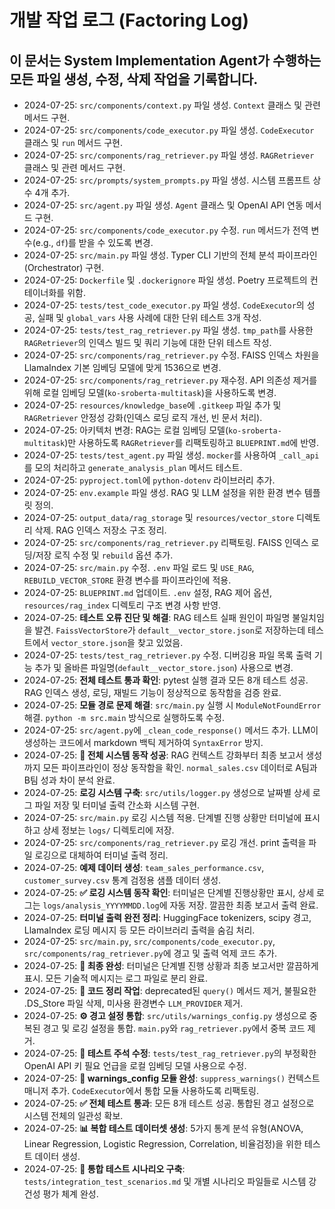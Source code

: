 # 개발 작업 로그 (Factoring Log)

이 문서는 System Implementation Agent가 수행하는 모든 파일 생성, 수정, 삭제 작업을 기록합니다.
---
- 2024-07-25: `src/components/context.py` 파일 생성. `Context` 클래스 및 관련 메서드 구현.
- 2024-07-25: `src/components/code_executor.py` 파일 생성. `CodeExecutor` 클래스 및 `run` 메서드 구현.
- 2024-07-25: `src/components/rag_retriever.py` 파일 생성. `RAGRetriever` 클래스 및 관련 메서드 구현.
- 2024-07-25: `src/prompts/system_prompts.py` 파일 생성. 시스템 프롬프트 상수 4개 추가.
- 2024-07-25: `src/agent.py` 파일 생성. `Agent` 클래스 및 OpenAI API 연동 메서드 구현.
- 2024-07-25: `src/components/code_executor.py` 수정. `run` 메서드가 전역 변수(e.g., `df`)를 받을 수 있도록 변경.
- 2024-07-25: `src/main.py` 파일 생성. Typer CLI 기반의 전체 분석 파이프라인(Orchestrator) 구현.
- 2024-07-25: `Dockerfile` 및 `.dockerignore` 파일 생성. Poetry 프로젝트의 컨테이너화를 위함.
- 2024-07-25: `tests/test_code_executor.py` 파일 생성. `CodeExecutor`의 성공, 실패 및 `global_vars` 사용 사례에 대한 단위 테스트 3개 작성.
- 2024-07-25: `tests/test_rag_retriever.py` 파일 생성. `tmp_path`를 사용한 `RAGRetriever`의 인덱스 빌드 및 쿼리 기능에 대한 단위 테스트 작성.
- 2024-07-25: `src/components/rag_retriever.py` 수정. FAISS 인덱스 차원을 LlamaIndex 기본 임베딩 모델에 맞게 1536으로 변경.
- 2024-07-25: `src/components/rag_retriever.py` 재수정. API 의존성 제거를 위해 로컬 임베딩 모델(`ko-sroberta-multitask`)을 사용하도록 변경.
- 2024-07-25: `resources/knowledge_base`에 `.gitkeep` 파일 추가 및 `RAGRetriever` 안정성 강화(인덱스 로딩 로직 개선, 빈 문서 처리).
- 2024-07-25: 아키텍처 변경: RAG는 로컬 임베딩 모델(`ko-sroberta-multitask`)만 사용하도록 `RAGRetriever`를 리팩토링하고 `BLUEPRINT.md`에 반영.
- 2024-07-25: `tests/test_agent.py` 파일 생성. `mocker`를 사용하여 `_call_api`를 모의 처리하고 `generate_analysis_plan` 메서드 테스트.
- 2024-07-25: `pyproject.toml`에 `python-dotenv` 라이브러리 추가.
- 2024-07-25: `env.example` 파일 생성. RAG 및 LLM 설정을 위한 환경 변수 템플릿 정의.
- 2024-07-25: `output_data/rag_storage` 및 `resources/vector_store` 디렉토리 삭제. RAG 인덱스 저장소 구조 정리.
- 2024-07-25: `src/components/rag_retriever.py` 리팩토링. FAISS 인덱스 로딩/저장 로직 수정 및 `rebuild` 옵션 추가.
- 2024-07-25: `src/main.py` 수정. `.env` 파일 로드 및 `USE_RAG`, `REBUILD_VECTOR_STORE` 환경 변수를 파이프라인에 적용.
- 2024-07-25: `BLUEPRINT.md` 업데이트. `.env` 설정, RAG 제어 옵션, `resources/rag_index` 디렉토리 구조 변경 사항 반영.
- 2024-07-25: **테스트 오류 진단 및 해결**: RAG 테스트 실패 원인이 파일명 불일치임을 발견. `FaissVectorStore`가 `default__vector_store.json`로 저장하는데 테스트에서 `vector_store.json`을 찾고 있었음. 
- 2024-07-25: `tests/test_rag_retriever.py` 수정. 디버깅용 파일 목록 출력 기능 추가 및 올바른 파일명(`default__vector_store.json`) 사용으로 변경.
- 2024-07-25: **전체 테스트 통과 확인**: pytest 실행 결과 모든 8개 테스트 성공. RAG 인덱스 생성, 로딩, 재빌드 기능이 정상적으로 동작함을 검증 완료.
- 2024-07-25: **모듈 경로 문제 해결**: `src/main.py` 실행 시 `ModuleNotFoundError` 해결. `python -m src.main` 방식으로 실행하도록 수정.
- 2024-07-25: `src/agent.py`에 `_clean_code_response()` 메서드 추가. LLM이 생성하는 코드에서 markdown 백틱 제거하여 `SyntaxError` 방지.
- 2024-07-25: **🎉 전체 시스템 동작 성공**: RAG 컨텍스트 강화부터 최종 보고서 생성까지 모든 파이프라인이 정상 동작함을 확인. `normal_sales.csv` 데이터로 A팀과 B팀 성과 차이 분석 완료.
- 2024-07-25: **로깅 시스템 구축**: `src/utils/logger.py` 생성으로 날짜별 상세 로그 파일 저장 및 터미널 출력 간소화 시스템 구현.
- 2024-07-25: `src/main.py` 로깅 시스템 적용. 단계별 진행 상황만 터미널에 표시하고 상세 정보는 `logs/` 디렉토리에 저장.
- 2024-07-25: `src/components/rag_retriever.py` 로깅 개선. print 출력을 파일 로깅으로 대체하여 터미널 출력 정리.
- 2024-07-25: **예제 데이터 생성**: `team_sales_performance.csv`, `customer_survey.csv` 통계 검정용 샘플 데이터 생성.
- 2024-07-25: **✅ 로깅 시스템 동작 확인**: 터미널은 단계별 진행상황만 표시, 상세 로그는 `logs/analysis_YYYYMMDD.log`에 자동 저장. 깔끔한 최종 보고서 출력 완료.
- 2024-07-25: **터미널 출력 완전 정리**: HuggingFace tokenizers, scipy 경고, LlamaIndex 로딩 메시지 등 모든 라이브러리 출력을 숨김 처리.
- 2024-07-25: `src/main.py`, `src/components/code_executor.py`, `src/components/rag_retriever.py`에 경고 및 출력 억제 코드 추가.
- 2024-07-25: **🎯 최종 완성**: 터미널은 단계별 진행 상황과 최종 보고서만 깔끔하게 표시. 모든 기술적 메시지는 로그 파일로 분리 완료.
- 2024-07-25: **🧹 코드 정리 작업**: deprecated된 `query()` 메서드 제거, 불필요한 .DS_Store 파일 삭제, 미사용 환경변수 `LLM_PROVIDER` 제거.
- 2024-07-25: **⚙️ 경고 설정 통합**: `src/utils/warnings_config.py` 생성으로 중복된 경고 및 로깅 설정을 통합. `main.py`와 `rag_retriever.py`에서 중복 코드 제거.
- 2024-07-25: **📝 테스트 주석 수정**: `tests/test_rag_retriever.py`의 부정확한 OpenAI API 키 필요 언급을 로컬 임베딩 모델 사용으로 수정.
- 2024-07-25: **🔧 warnings_config 모듈 완성**: `suppress_warnings()` 컨텍스트 매니저 추가. `CodeExecutor`에서 통합 모듈 사용하도록 리팩토링.
- 2024-07-25: **✅ 전체 테스트 통과**: 모든 8개 테스트 성공. 통합된 경고 설정으로 시스템 전체의 일관성 확보.
- 2024-07-25: **📊 복합 테스트 데이터셋 생성**: 5가지 통계 분석 유형(ANOVA, Linear Regression, Logistic Regression, Correlation, 비율검정)을 위한 테스트 데이터 생성.
- 2024-07-25: **🧪 통합 테스트 시나리오 구축**: `tests/integration_test_scenarios.md` 및 개별 시나리오 파일들로 시스템 강건성 평가 체계 완성.